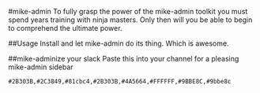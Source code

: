 #mike-admin
To fully grasp the power of the mike-admin toolkit you must spend years training with ninja masters.  Only then will you be able to begin to comprehend the ultimate power.

##Usage
Install and let mike-admin do its thing.  Which is awesome.

##mike-adminize your slack
Paste this into your channel for a pleasing mike-admin sidebar
```
#2B303B,#2C3849,#81cbc4,#2B303B,#4A5664,#FFFFFF,#9BBE8C,#9bbe8c
```
